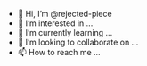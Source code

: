 - 👋 Hi, I’m @rejected-piece
- 👀 I’m interested in ...
- 🌱 I’m currently learning ...
- 💞️ I’m looking to collaborate on ...
- 📫 How to reach me ...

<!---
rejected-piece/rejected-piece is a ✨ special ✨ repository because its `README.md` (this file) appears on your GitHub profile.
You can click the Preview link to take a look at your changes.
--->
